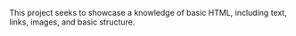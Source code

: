 This project seeks to showcase a knowledge of basic HTML, including text, links,
images, and basic structure.
